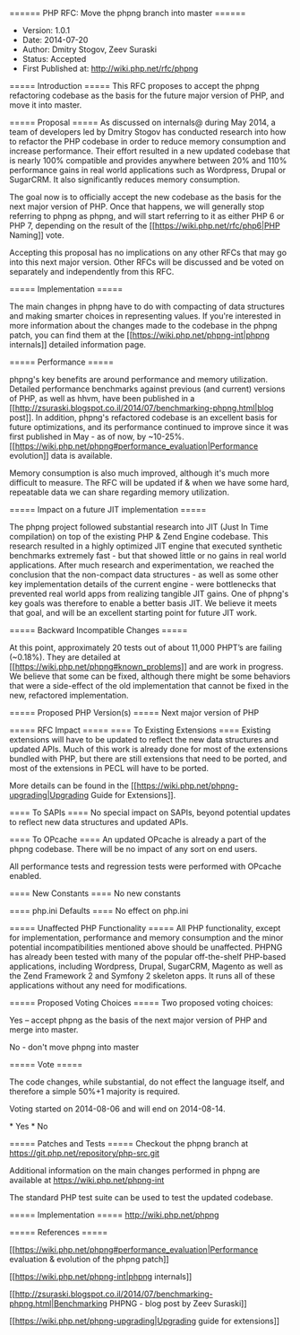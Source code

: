 ====== PHP RFC: Move the phpng branch into master ======
  * Version: 1.0.1
  * Date: 2014-07-20
  * Author: Dmitry Stogov, Zeev Suraski
  * Status: Accepted
  * First Published at: http://wiki.php.net/rfc/phpng


===== Introduction =====
This RFC proposes to accept the phpng refactoring codebase as the basis for the future major version of PHP, and move it into master.

===== Proposal =====
As discussed on internals@ during May 2014, a team of developers led by Dmitry Stogov has conducted research into how to refactor the PHP codebase in order to reduce memory consumption and increase performance.  Their effort resulted in a new updated codebase that is nearly 100% compatible and provides anywhere between 20% and 110% performance gains in real world applications such as Wordpress, Drupal or SugarCRM.  It also significantly reduces memory consumption.

The goal now is to officially accept the new codebase as the basis for the next major version of PHP.  Once that happens, we will generally stop referring to phpng as phpng, and will start referring to it as either PHP 6 or PHP 7, depending on the result of the [[https://wiki.php.net/rfc/php6|PHP Naming]] vote.

Accepting this proposal has no implications on any other RFCs that may go into this next major version.  Other RFCs will be discussed and be voted on separately and independently from this RFC.


===== Implementation =====

The main changes in phpng have to do with compacting of data structures and making smarter choices in representing values.  If you're interested in more information about the changes made to the codebase in the phpng patch, you can find them at the [[https://wiki.php.net/phpng-int|phpng internals]] detailed information page.

===== Performance =====

phpng's key benefits are around performance and memory utilization.  Detailed performance benchmarks against previous (and current) versions of PHP, as well as hhvm, have been published in a [[http://zsuraski.blogspot.co.il/2014/07/benchmarking-phpng.html|blog post]].
In addition, phpng's refactored codebase is an excellent basis for future optimizations, and its performance continued to improve since it was first published in May - as of now, by ~10-25%.  [[https://wiki.php.net/phpng#performance_evaluation|Performance evolution]] data is available.

Memory consumption is also much improved, although it's much more difficult to measure.  The RFC will be updated if & when we have some hard, repeatable data we can share regarding memory utilization.

===== Impact on a future JIT implementation =====

The phpng project followed substantial research into JIT (Just In Time compilation) on top of the existing PHP & Zend Engine codebase.  This research resulted in a highly optimized JIT engine that executed synthetic benchmarks extremely fast - but that showed little or no gains in real world applications.  After much research and experimentation, we reached the conclusion that the non-compact data structures - as well as some other key implementation details of the current engine - were bottlenecks that prevented real world apps from realizing tangible JIT gains.  One of phpng's key goals was therefore to enable a better basis JIT.  We believe it meets that goal, and will be an excellent starting point for future JIT work.

===== Backward Incompatible Changes =====

At this point, approximately 20 tests out of about 11,000 PHPT’s are failing (~0.18%).  They are detailed at [[https://wiki.php.net/phpng#known_problems]] and are work in progress.  We believe that some can be fixed, although there might be some behaviors that were a side-effect of the old implementation that cannot be fixed in the new, refactored implementation.


===== Proposed PHP Version(s) =====
Next major version of PHP

===== RFC Impact =====
==== To Existing Extensions ====
Existing extensions will have to be updated to reflect the new data structures and updated APIs.  Much of this work is already done for most of the extensions bundled with PHP, but there are still extensions that need to be ported, and most of the extensions in PECL will have to be ported.

More details can be found in the [[https://wiki.php.net/phpng-upgrading|Upgrading Guide for Extensions]].

==== To SAPIs ====
No special impact on SAPIs, beyond potential updates to reflect new data structures and updated APIs.


==== To OPcache ====
An updated OPcache is already a part of the phpng codebase.  There will be no impact of any sort on end users.

All performance tests and regression tests were performed with OPcache enabled.

==== New Constants ====
No new constants

==== php.ini Defaults ====
No effect on php.ini

===== Unaffected PHP Functionality =====
All PHP functionality, except for implementation, performance and memory consumption and the minor potential incompatibilities mentioned above should be unaffected.
PHPNG has already been tested with many of the popular off-the-shelf PHP-based applications, including Wordpress, Drupal, SugarCRM, Magento as well as the Zend Framework 2 and Symfony 2 skeleton apps.  It runs all of these applications without any need for modifications.


===== Proposed Voting Choices =====
Two proposed voting choices:

Yes – accept phpng as the basis of the next major version of PHP and merge into master.

No - don't move phpng into master

===== Vote =====

The code changes, while substantial, do not effect the language itself, and therefore a simple 50%+1 majority is required.

Voting started on 2014-08-06 and will end on 2014-08-14.

<doodle title="Move phpng to master?" auth="zeev" voteType="single" closed="true">
   * Yes
   * No
</doodle>

===== Patches and Tests =====
Checkout the phpng branch at https://git.php.net/repository/php-src.git

Additional information on the main changes performed in phpng are available at https://wiki.php.net/phpng-int

The standard PHP test suite can be used to test the updated codebase.

===== Implementation =====
http://wiki.php.net/phpng

===== References =====

[[https://wiki.php.net/phpng#performance_evaluation|Performance evaluation & evolution of the phpng patch]]

[[https://wiki.php.net/phpng-int|phpng internals]]

[[http://zsuraski.blogspot.co.il/2014/07/benchmarking-phpng.html|Benchmarking PHPNG - blog post by Zeev Suraski]]

[[https://wiki.php.net/phpng-upgrading|Upgrading guide for extensions]]